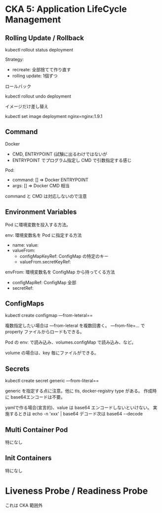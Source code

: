 # CKA 5: Application LifeCycle Management

## Rolling Update / Rollback

kubectl rollout status deployment <name>

Strategy:
- recreate: 全部捨てて作り直す
- rolling update: 1個ずつ

ロールバック

kubectl rollout undo deployment <name>

イメージだけ差し替え

kubectl set image deployment <name> nginx=nginx:1.9.1

## Command

Docker
* CMD, ENTRYPOINT (試験に出るわけではないが
* ENTRYPOINT でプログラム指定し CMD で引数指定する感じ
 
Pod:
* command: [] => Docker ENTRYPOINT
* args: [] => Docker CMD 相当

command と CMD は対応しないので注意

## Environment Variables

Pod に環境変数を投入する方法。

env: 環境変数名を Pod に指定する方法
* name: value:
* valueFrom:
    * configMapKeyRef:  ConfigMap の特定のキー
    * valueFrom.secretKeyRef:

envFrom: 環境変数名を ConfigMap から持ってくる方法
* configMapRef: ConfigMap 全部
* secretRef:

## ConfigMaps

kubectl create configmap <name> —from-leteral=<key>=<value>

複数指定したい場合は —from-leteral を複数回書く。
—from-file=… で property ファイルからロードもできる。

Pod の env: で読み込み、volumes.configMap で読み込み、など。

volume の場合は、key 毎にファイルができる。

## Secrets

 kubectl create secret generic <name> —from-literal=<key>=<value>

generic を指定する点に注意。他に tls, docker-registry type がある。
作成時に base64エンコードは不要。

yamlで作る場合(宣言的)、value は base64 エンコードしないといけない。
実施するときは echo -n 'xxx' | base64 
デコード次は base64 --decode

## Multi Container Pod

特になし

## Init Containers

特になし

# Liveness Probe / Readiness Probe

これは CKA 範囲外

